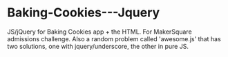 # Baking-Cookies---Jquery

JS/jQuery for Baking Cookies app + the HTML. For MakerSquare admissions challenge. 
Also a random problem called 'awesome.js' that has two solutions, one with jquery/underscore, the other in pure JS.  

